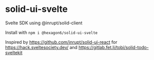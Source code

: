 # solid-ui-svelte

Svelte SDK using @inrupt/solid-client

Install with `npm i @hexagon6/solid-ui-svelte`

Inspired by https://github.com/inrupt/solid-ui-react for https://hack.sveltesociety.dev/ and https://gitlab.fet.li/tobi/solid-todo-sveltekit
